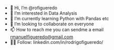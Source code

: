 - 👋 Hi, I’m @rofigueredo
- 👀 I’m interested in Data Analysis
- 🌱 I’m currently learning Python with Pandas etc
- 💞️ I’m looking to collaborate on everyone
- 📫 How to reach me you can sendme a email rmanuelfigueredo@gmail.com
- 👨‍💻 Follow: linkedin.com/in/rodrigofigueredo/

<!---
rofigueredo/rofigueredo is a ✨ special ✨ repository because its `README.md` (this file) appears on your GitHub profile.
You can click the Preview link to take a look at your changes.
--->
